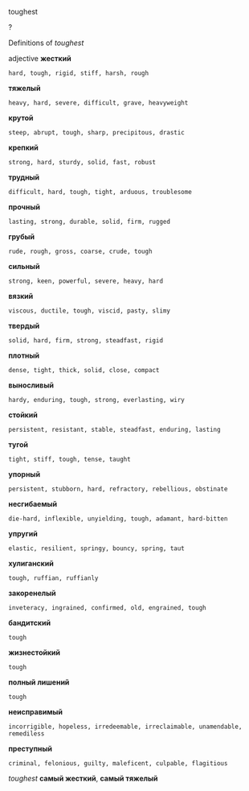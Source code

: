 toughest

?


Definitions of _toughest_

adjective
**жесткий**

    hard, tough, rigid, stiff, harsh, rough
**тяжелый**

    heavy, hard, severe, difficult, grave, heavyweight
**крутой**

    steep, abrupt, tough, sharp, precipitous, drastic
**крепкий**

    strong, hard, sturdy, solid, fast, robust
**трудный**

    difficult, hard, tough, tight, arduous, troublesome
**прочный**

    lasting, strong, durable, solid, firm, rugged
**грубый**

    rude, rough, gross, coarse, crude, tough
**сильный**

    strong, keen, powerful, severe, heavy, hard
**вязкий**

    viscous, ductile, tough, viscid, pasty, slimy
**твердый**

    solid, hard, firm, strong, steadfast, rigid
**плотный**

    dense, tight, thick, solid, close, compact
**выносливый**

    hardy, enduring, tough, strong, everlasting, wiry
**стойкий**

    persistent, resistant, stable, steadfast, enduring, lasting
**тугой**

    tight, stiff, tough, tense, taught
**упорный**

    persistent, stubborn, hard, refractory, rebellious, obstinate
**несгибаемый**

    die-hard, inflexible, unyielding, tough, adamant, hard-bitten
**упругий**

    elastic, resilient, springy, bouncy, spring, taut
**хулиганский**

    tough, ruffian, ruffianly
**закоренелый**

    inveteracy, ingrained, confirmed, old, engrained, tough
**бандитский**

    tough
**жизнестойкий**

    tough
**полный лишений**

    tough
**неисправимый**

    incorrigible, hopeless, irredeemable, irreclaimable, unamendable, remediless
**преступный**

    criminal, felonious, guilty, maleficent, culpable, flagitious

_toughest_
**самый жесткий**, **самый тяжелый**